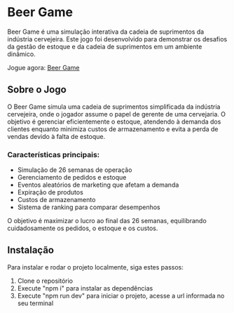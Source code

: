 # Beer Game

Beer Game é uma simulação interativa da cadeia de suprimentos da indústria cervejeira. Este jogo foi desenvolvido para demonstrar os desafios da gestão de estoque e da cadeia de suprimentos em um ambiente dinâmico.

Jogue agora: [Beer Game](https://v0-beer-game-txm2nr.vercel.app/)

## Sobre o Jogo

O Beer Game simula uma cadeia de suprimentos simplificada da indústria cervejeira, onde o jogador assume o papel de gerente de uma cervejaria. O objetivo é gerenciar eficientemente o estoque, atendendo à demanda dos clientes enquanto minimiza custos de armazenamento e evita a perda de vendas devido à falta de estoque.

### Características principais:

- Simulação de 26 semanas de operação
- Gerenciamento de pedidos e estoque
- Eventos aleatórios de marketing que afetam a demanda
- Expiração de produtos
- Custos de armazenamento
- Sistema de ranking para comparar desempenhos

O objetivo é maximizar o lucro ao final das 26 semanas, equilibrando cuidadosamente os pedidos, o estoque e os custos.

## Instalação

Para instalar e rodar o projeto localmente, siga estes passos:

1. Clone o repositório
2. Execute "npm i" para instalar as dependências
3. Execute "npm run dev" para iniciar o projeto, acesse a url informada no seu terminal


